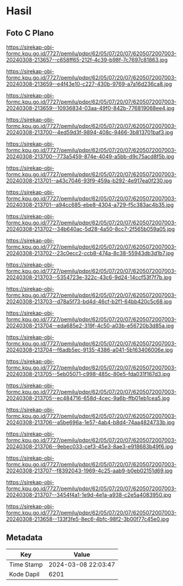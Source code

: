 # Hasil

## Foto C Plano

https://sirekap-obj-formc.kpu.go.id/7727/pemilu/pdpr/62/05/07/20/07/6205072007003-20240308-213657--c658ff65-212f-4c39-b98f-7c7697c81863.jpg

https://sirekap-obj-formc.kpu.go.id/7727/pemilu/pdpr/62/05/07/20/07/6205072007003-20240308-213659--e4f43e10-c227-430b-9769-a7a16d236ca8.jpg

https://sirekap-obj-formc.kpu.go.id/7727/pemilu/pdpr/62/05/07/20/07/6205072007003-20240308-213659--10936834-03aa-49f0-842b-776819068ee4.jpg

https://sirekap-obj-formc.kpu.go.id/7727/pemilu/pdpr/62/05/07/20/07/6205072007003-20240308-213700--4ed59d3f-9894-408c-9466-3b813701baf3.jpg

https://sirekap-obj-formc.kpu.go.id/7727/pemilu/pdpr/62/05/07/20/07/6205072007003-20240308-213700--773a5459-874e-4049-a5bb-d9c75acd8f5b.jpg

https://sirekap-obj-formc.kpu.go.id/7727/pemilu/pdpr/62/05/07/20/07/6205072007003-20240308-213701--a43c7046-93f9-459a-b292-4e917ea0f230.jpg

https://sirekap-obj-formc.kpu.go.id/7727/pemilu/pdpr/62/05/07/20/07/6205072007003-20240308-213701--a94cc685-ebe8-4304-a729-f5c383ac4b35.jpg

https://sirekap-obj-formc.kpu.go.id/7727/pemilu/pdpr/62/05/07/20/07/6205072007003-20240308-213702--34b640ac-5d28-4a50-8cc7-2f565b059a05.jpg

https://sirekap-obj-formc.kpu.go.id/7727/pemilu/pdpr/62/05/07/20/07/6205072007003-20240308-213702--23c0ecc2-ccb8-474a-8c38-55943db3d1b7.jpg

https://sirekap-obj-formc.kpu.go.id/7727/pemilu/pdpr/62/05/07/20/07/6205072007003-20240308-213703--5354723e-322c-43c6-9d24-14ccf53f7f7b.jpg

https://sirekap-obj-formc.kpu.go.id/7727/pemilu/pdpr/62/05/07/20/07/6205072007003-20240308-213703--d78a5f73-bd4d-46cf-b2f1-64bb420c5c68.jpg

https://sirekap-obj-formc.kpu.go.id/7727/pemilu/pdpr/62/05/07/20/07/6205072007003-20240308-213704--eda685e2-319f-4c50-a03b-e56720b3d85a.jpg

https://sirekap-obj-formc.kpu.go.id/7727/pemilu/pdpr/62/05/07/20/07/6205072007003-20240308-213704--f6adb5ec-9135-4386-a041-5b163406006e.jpg

https://sirekap-obj-formc.kpu.go.id/7727/pemilu/pdpr/62/05/07/20/07/6205072007003-20240308-213705--5eb05071-c998-485c-80e5-fda031f167d3.jpg

https://sirekap-obj-formc.kpu.go.id/7727/pemilu/pdpr/62/05/07/20/07/6205072007003-20240308-213705--ec484716-658d-4cec-9a6b-ffb01eb1cea5.jpg

https://sirekap-obj-formc.kpu.go.id/7727/pemilu/pdpr/62/05/07/20/07/6205072007003-20240308-213706--a5be696a-1e57-4ab4-b8d4-74aa4824733b.jpg

https://sirekap-obj-formc.kpu.go.id/7727/pemilu/pdpr/62/05/07/20/07/6205072007003-20240308-213706--9ebec033-cef3-45e3-8ae3-e918683b49f6.jpg

https://sirekap-obj-formc.kpu.go.id/7727/pemilu/pdpr/62/05/07/20/07/6205072007003-20240308-213707--f8392043-1969-4c25-aab9-b0eb02151d69.jpg

https://sirekap-obj-formc.kpu.go.id/7727/pemilu/pdpr/62/05/07/20/07/6205072007003-20240308-213707--3454f4a1-1e9d-4e1a-a938-c2e5a4083950.jpg

https://sirekap-obj-formc.kpu.go.id/7727/pemilu/pdpr/62/05/07/20/07/6205072007003-20240308-213658--133f3fe5-8ec6-4bfc-98f2-3b00f77c45e0.jpg


## Metadata

| Key        | Value               |
| ---------- | ------------------- |
| Time Stamp | 2024-03-08 22:03:47 |
| Kode Dapil | 6201                |



